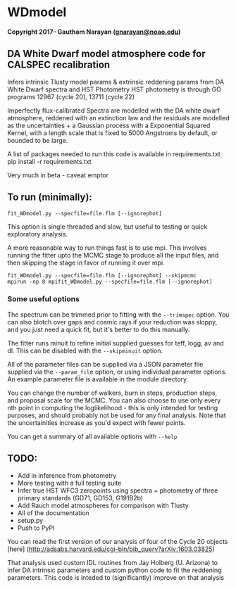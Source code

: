 # WDmodel

__Copyright 2017- Gautham Narayan (gnarayan@noao.edu)__

## DA White Dwarf model atmosphere code for CALSPEC recalibration

Infers intrinsic Tlusty model params & extrinsic reddening params from DA White
Dwarf spectra and HST Photometry HST photometry is through GO programs 12967
(cycle 20),  13711 (cycle 22)

Imperfectly flux-calibrated Spectra are modelled with the DA white dwarf
atmosphere, reddened with an extinction law and the residuals are modelled as
the uncertainties + a Gaussian process with a Exponential Squared Kernel, with
a length scale that is fixed to 5000 Angstroms by default, or bounded to be
large.

A list of packages needed to run this code is available in requirements.txt
pip install -r requirements.txt

Very much in beta - caveat emptor

## To run (minimally):
`fit_WDmodel.py --specfile=file.flm [--ignorephot]`  

This option is single threaded and slow, but useful to testing or quick
exploratory analysis.

A more reasonable way to run things fast is to use mpi. This involves running
the fitter upto the MCMC stage to produce all the input files, and then
skipping the stage in favor of running it over mpi.


`fit_WDmodel.py --specfile=file.flm [--ignorephot] --skipmcmc`  
`mpirun -np 8 mpifit_WDmodel.py --specfile=file.flm [--ignorephot]`  

### Some useful options

The spectrum can be trimmed prior to fitting with the `--trimspec` option. You
can also blotch over gaps and cosmic rays if your reduction was sloppy, and you
just need a quick fit, but it's better to do this manually.

The fitter runs minuit to refine initial supplied guesses for teff, logg, av
and dl. This can be disabled with the `--skipminuit` option.

All of the parameter files can be supplied via a JSON parameter file supplied
via the `--param_fil`e option, or using individual parameter options. An example
parameter file is available in the module directory. 

You can change the number of walkers, burn in steps, production steps, and
proposal scale for the MCMC. You can also choose to use only every nth point in
computing the loglikelihood - this is only intended for testing purposes, and
should probably not be used for any final analysis. Note that the
uncertainities increase as you'd expect with fewer points.

You can get a summary of all available options with `--help`


## TODO:
* Add in inference from photometry
* More testing with a full testing suite
* Infer true HST WFC3 zeropoints using spectra + photometry of three primary standards (GD71, GD153, G191B2b)
* Add Rauch model atmospheres for comparison with Tlusty
* All of the documentation 
* setup.py
* Push to PyPI


You can read the first version of our analysis of four of the Cycle 20 objects
[here] (http://adsabs.harvard.edu/cgi-bin/bib_query?arXiv:1603.03825)

That analysis used custom IDL routines from Jay Holberg (U. Arizona) to infer
DA intrinsic parameters and custom python code to fit the reddening parameters.
This code is inteded to (significantly) improve on that analysis
